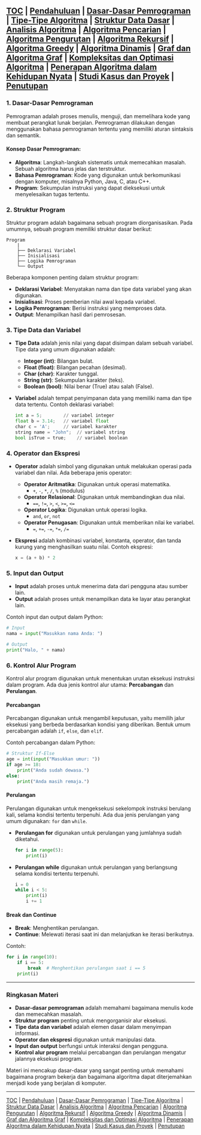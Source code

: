 [TOC](README.md) | [Pendahuluan](Pendahuluan.md) | [Dasar-Dasar Pemrograman](DasarPemrograman.md) | [Tipe-Tipe Algoritma](TipeAlgoritma.md) | [Struktur Data Dasar](StrukturDataDasar.md) | [Analisis Algoritma](AnalisisAlgoritma.md) | [Algoritma Pencarian](AlgoritmaPencarian.md) | [Algoritma Pengurutan](AlgoritmaPengurutan.md) | [Algoritma Rekursif](AlgoritmaRekursif.md) | [Algoritma Greedy](AlgoritmaGreedy.md) | [Algoritma Dinamis](AlgoritmaDinamis.md) | [Graf dan Algoritma Graf](AlgoritmaGraf.md) | [Kompleksitas dan Optimasi Algoritma](KompleksitasdanOptimasiAlgoritma.md) | [Penerapan Algoritma dalam Kehidupan Nyata](PenerapanAlgoritma.md) | [Studi Kasus dan Proyek](StudiKasus.md) | [Penutupan](Penutupan.md)
---

### **1. Dasar-Dasar Pemrograman**
Pemrograman adalah proses menulis, menguji, dan memelihara kode yang membuat perangkat lunak berjalan. Pemrograman dilakukan dengan menggunakan bahasa pemrograman tertentu yang memiliki aturan sintaksis dan semantik.

#### Konsep Dasar Pemrograman:
- **Algoritma**: Langkah-langkah sistematis untuk memecahkan masalah. Sebuah algoritma harus jelas dan terstruktur.
- **Bahasa Pemrograman**: Kode yang digunakan untuk berkomunikasi dengan komputer, misalnya Python, Java, C, atau C++.
- **Program**: Sekumpulan instruksi yang dapat dieksekusi untuk menyelesaikan tugas tertentu.

### **2. Struktur Program**
Struktur program adalah bagaimana sebuah program diorganisasikan. Pada umumnya, sebuah program memiliki struktur dasar berikut:

```text
Program
    |
    ├── Deklarasi Variabel
    ├── Inisialisasi
    ├── Logika Pemrograman
    └── Output
```

Beberapa komponen penting dalam struktur program:
- **Deklarasi Variabel**: Menyatakan nama dan tipe data variabel yang akan digunakan.
- **Inisialisasi**: Proses pemberian nilai awal kepada variabel.
- **Logika Pemrograman**: Berisi instruksi yang memproses data.
- **Output**: Menampilkan hasil dari pemrosesan.

### **3. Tipe Data dan Variabel**
- **Tipe Data** adalah jenis nilai yang dapat disimpan dalam sebuah variabel. Tipe data yang umum digunakan adalah:
  - **Integer (int)**: Bilangan bulat.
  - **Float (float)**: Bilangan pecahan (desimal).
  - **Char (char)**: Karakter tunggal.
  - **String (str)**: Sekumpulan karakter (teks).
  - **Boolean (bool)**: Nilai benar (True) atau salah (False).

- **Variabel** adalah tempat penyimpanan data yang memiliki nama dan tipe data tertentu. Contoh deklarasi variabel:
  ```python
  int a = 5;        // variabel integer
  float b = 3.14;   // variabel float
  char c = 'A';     // variabel karakter
  string name = "John";  // variabel string
  bool isTrue = true;    // variabel boolean
  ```

### **4. Operator dan Ekspresi**
- **Operator** adalah simbol yang digunakan untuk melakukan operasi pada variabel dan nilai. Ada beberapa jenis operator:
  - **Operator Aritmatika**: Digunakan untuk operasi matematika.
    - `+`, `-`, `*`, `/`, `%` (modulus)
  - **Operator Relasional**: Digunakan untuk membandingkan dua nilai.
    - `==`, `!=`, `>`, `<`, `>=`, `<=`
  - **Operator Logika**: Digunakan untuk operasi logika.
    - `and`, `or`, `not`
  - **Operator Penugasan**: Digunakan untuk memberikan nilai ke variabel.
    - `=`, `+=`, `-=`, `*=`, `/=`
  
- **Ekspresi** adalah kombinasi variabel, konstanta, operator, dan tanda kurung yang menghasilkan suatu nilai. Contoh ekspresi:
  ```python
  x = (a + b) * 2
  ```

### **5. Input dan Output**
- **Input** adalah proses untuk menerima data dari pengguna atau sumber lain.
- **Output** adalah proses untuk menampilkan data ke layar atau perangkat lain.

Contoh input dan output dalam Python:
```python
# Input
nama = input("Masukkan nama Anda: ")

# Output
print("Halo, " + nama)
```

### **6. Kontrol Alur Program**
Kontrol alur program digunakan untuk menentukan urutan eksekusi instruksi dalam program. Ada dua jenis kontrol alur utama: **Percabangan** dan **Perulangan**.

#### **Percabangan**
Percabangan digunakan untuk mengambil keputusan, yaitu memilih jalur eksekusi yang berbeda berdasarkan kondisi yang diberikan. Bentuk umum percabangan adalah `if`, `else`, dan `elif`.

Contoh percabangan dalam Python:
```python
# Struktur If-Else
age = int(input("Masukkan umur: "))
if age >= 18:
    print("Anda sudah dewasa.")
else:
    print("Anda masih remaja.")
```

#### **Perulangan**
Perulangan digunakan untuk mengeksekusi sekelompok instruksi berulang kali, selama kondisi tertentu terpenuhi. Ada dua jenis perulangan yang umum digunakan: `for` dan `while`.

- **Perulangan for** digunakan untuk perulangan yang jumlahnya sudah diketahui.
  ```python
  for i in range(5):
      print(i)
  ```

- **Perulangan while** digunakan untuk perulangan yang berlangsung selama kondisi tertentu terpenuhi.
  ```python
  i = 0
  while i < 5:
      print(i)
      i += 1
  ```

#### **Break dan Continue**
- **Break**: Menghentikan perulangan.
- **Continue**: Melewati iterasi saat ini dan melanjutkan ke iterasi berikutnya.

Contoh:
```python
for i in range(10):
    if i == 5:
        break  # Menghentikan perulangan saat i == 5
    print(i)
```

---

### **Ringkasan Materi**
- **Dasar-dasar pemrograman** adalah memahami bagaimana menulis kode dan memecahkan masalah.
- **Struktur program** penting untuk mengorganisir alur eksekusi.
- **Tipe data dan variabel** adalah elemen dasar dalam menyimpan informasi.
- **Operator dan ekspresi** digunakan untuk manipulasi data.
- **Input dan output** berfungsi untuk interaksi dengan pengguna.
- **Kontrol alur program** melalui percabangan dan perulangan mengatur jalannya eksekusi program.

Materi ini mencakup dasar-dasar yang sangat penting untuk memahami bagaimana program bekerja dan bagaimana algoritma dapat diterjemahkan menjadi kode yang berjalan di komputer.

---
[TOC](README.md) | [Pendahuluan](Pendahuluan.md) | [Dasar-Dasar Pemrograman](DasarPemrograman.md) | [Tipe-Tipe Algoritma](TipeAlgoritma.md) | [Struktur Data Dasar](StrukturDataDasar.md) | [Analisis Algoritma](AnalisisAlgoritma.md) | [Algoritma Pencarian](AlgoritmaPencarian.md) | [Algoritma Pengurutan](AlgoritmaPengurutan.md) | [Algoritma Rekursif](AlgoritmaRekursif.md) | [Algoritma Greedy](AlgoritmaGreedy.md) | [Algoritma Dinamis](AlgoritmaDinamis.md) | [Graf dan Algoritma Graf](AlgoritmaGraf.md) | [Kompleksitas dan Optimasi Algoritma](KompleksitasdanOptimasiAlgoritma.md) | [Penerapan Algoritma dalam Kehidupan Nyata](PenerapanAlgoritma.md) | [Studi Kasus dan Proyek](StudiKasus.md) | [Penutupan](Penutupan.md)

